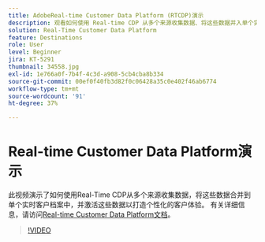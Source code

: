 ```yaml
---
title: AdobeReal-time Customer Data Platform (RTCDP)演示
description: 观看如何使用 Real-time CDP 从多个来源收集数据、将这些数据并入单个实时客户配置文件以及激活这些数据以打造个性化客户体验的演示。
solution: Real-Time Customer Data Platform
feature: Destinations
role: User
level: Beginner
jira: KT-5291
thumbnail: 34558.jpg
exl-id: 1e766a0f-7b4f-4c3d-a908-5cb4cba8b334
source-git-commit: 00ef0f40fb3d82f0c06428a35c0e402f46ab6774
workflow-type: tm+mt
source-wordcount: '91'
ht-degree: 37%

---
```


# Real-time Customer Data Platform演示

此视频演示了如何使用Real-Time CDP从多个来源收集数据，将这些数据合并到单个实时客户档案中，并激活这些数据以打造个性化的客户体验。 有关详细信息，请访问[Real-time Customer Data Platform文档](https://experienceleague.adobe.com/docs/experience-platform/rtcdp/overview.html?lang=zh-Hans)。

>[!VIDEO](https://video.tv.adobe.com/v/34558?learn=on)
